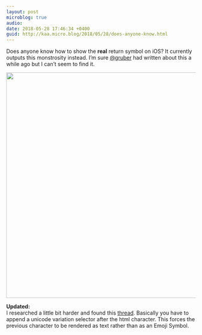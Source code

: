 ```yaml
---
layout: post
microblog: true
audio: 
date: 2018-05-28 17:46:34 +0400
guid: http://kaa.micro.blog/2018/05/28/does-anyone-know.html
---
```

Does anyone know how to show the **real** return symbol on iOS? It currently outputs this monstrosity instead. I’m sure [@gruber](https://micro.blog/gruber) had written about this a while ago but I can’t seem to find it.

<img src="http://www.kaa.bz/uploads/2018/645cc14611.jpg" width="600" height="600" />

**Updated:**  
I researched a little bit harder and found this [thread](https://stackoverflow.com/questions/32915485/how-to-prevent-unicode-characters-from-rendering-as-emoji-in-html-from-javascrip). Basically you have to append a unicode variation selector after the html character. This forces the previous character to be rendered as text rather than as an Emoji Symbol.

